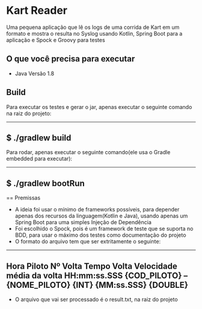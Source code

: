 # Kart Reader

Uma pequena aplicação que lê os logs de uma corrida de Kart em um formato e mostra o resulta no Syslog usando Kotlin, Spring Boot para a aplicação e Spock e Groovy para testes

## O que você precisa para executar

* Java Versão 1.8

## Build

Para executar os testes e gerar o jar, apenas executar o seguinte comando na raiz do projeto:

----
$ ./gradlew build
----

Para rodar, apenas executar o seguinte comando(ele usa o Gradle embedded para executar):

----
$ ./gradlew bootRun
----


== Premissas

* A ideia foi usar o mínimo de frameworks possíveis, para depender apenas dos recursos da linguagem(Kotlin e Java), usando apenas um Spring Boot para uma simples Injeção de Dependência
* Foi escolhido o Spock, pois é um framework de teste que se suporta no BDD, para usar o máximo dos testes como documentação do projeto
* O formato do arquivo tem que ser extritamente o seguinte:
---
Hora                               Piloto             Nº Volta    Tempo Volta       Velocidade média da volta
HH:mm:ss.SSS      {COD_PILOTO} – {NOME_PILOTO}        {INT}		   {MM:ss.SSS}        {DOUBLE}
---
* O arquivo que vai ser processado é o result.txt, na raiz do projeto
